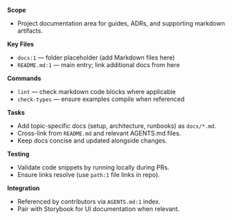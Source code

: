 **Scope**
- Project documentation area for guides, ADRs, and supporting markdown artifacts.

**Key Files**
- `docs:1` — folder placeholder (add Markdown files here)
- `README.md:1` — main entry; link additional docs from here

**Commands**
- `lint` — check markdown code blocks where applicable
- `check-types` — ensure examples compile when referenced

**Tasks**
- Add topic-specific docs (setup, architecture, runbooks) as `docs/*.md`.
- Cross-link from `README.md` and relevant AGENTS.md files.
- Keep docs concise and updated alongside changes.

**Testing**
- Validate code snippets by running locally during PRs.
- Ensure links resolve (use `path:1` file links in repo).

**Integration**
- Referenced by contributors via `AGENTS.md:1` index.
- Pair with Storybook for UI documentation when relevant.

